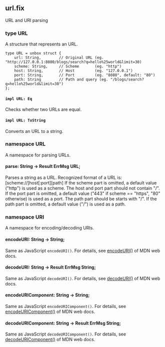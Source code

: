 ## url.fix

URL and URI parsing

### type URL

A structure that represents an URL.

```
type URL = unbox struct {
    url: String,        // Original URL (eg. "http://127.0.0.1:8080/blogs/search?q=hello%25world&limit=30)
    scheme: String,     // Scheme       (eg. "http")
    host: String,       // Host         (eg. "127.0.0.1")
    port: String,       // Port         (eg. "8080", default: "80")
    path: String        // Path and query (eg. "/blogs/search?q=hello%25world&limit=30")
};
```
#### `impl URL: Eq`

Checks whether two URLs are equal.

#### `impl URL: ToString`

Converts an URL to a string.

### namespace URL

A namespace for parsing URLs.

#### parse: String -> Result ErrMsg URL;

Parses a string as a URL.
Recognized format of a URL is:
[scheme://]host[:port][path]
If the scheme part is omitted, a default value ("http") is used as a scheme.
The host and port part should not contain "/".
If the port part is omitted, a default value ("443" if scheme == "https", "80" otherwise)
is used as a port.
The path part should be starts with "/".
If the path part is omitted, a default value ("/") is used as a path.

### namespace URI

A namespace for encoding/decoding URIs.

#### encodeURI: String -> String;

Same as JavaScript `encodeURI()`.
For details, see [encodeURI()](https://developer.mozilla.org/ja/docs/Web/JavaScript/Reference/Global_Objects/encodeURI)
of MDN web docs.

#### decodeURI: String -> Result ErrMsg String;

Same as JavaScript `decodeURI()`.
For details, see [decodeURI()](https://developer.mozilla.org/ja/docs/Web/JavaScript/Reference/Global_Objects/decodeURI)
of MDN web docs.

#### encodeURIComponent: String -> String;

Same as JavaScript `encodeURIComponent()`.
For details, see [encodeURIComponent()](https://developer.mozilla.org/ja/docs/Web/JavaScript/Reference/Global_Objects/encodeURIComponent)
of MDN web docs.

#### decodeURIComponent: String -> Result ErrMsg String;

Same as JavaScript `decodeURIComponent()`.
For details, see [decodeURIComponent()](https://developer.mozilla.org/ja/docs/Web/JavaScript/Reference/Global_Objects/decodeURIComponent)
of MDN web docs.

